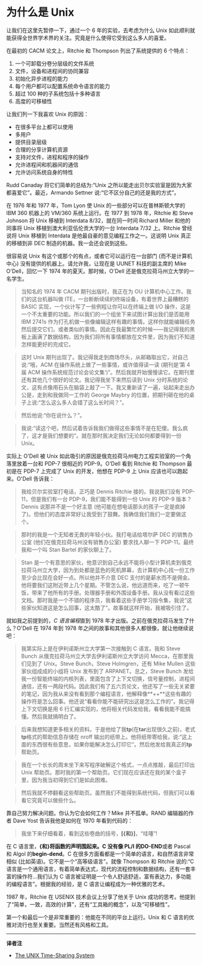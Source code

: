 # 为什么是 Unix

让我们在这里先暂停一下，通过一个 6 年的实验，去考虑为什么 Unix 如此顺利就能获得全世界学术界的关注。究竟是什么使得它受到这么多人的喜爱。

在最初的 CACM 论文上，Ritchie 和 Thompson 列出了系统提供的 6 个特点：

1. 一个可卸载分卷分层级的文件系统
2. 文件，设备和进程间的协同兼容
3. 初始化异步进程的能力
4. 每个用户都可以配置系统命令语言的能力
5. 超过 100 种的子系统包括十多种语言
6. 高度的可移植性

让我们列一下我喜欢 Unix 的原因：

* 在很多平台上都可以使用
* 多用户
* 提供目录层级
* 合理的分享计算机资源
* 支持对文件，进程和程序的操作
* 允许进程间和机器间的通信
* 允许访问系统自身的特性

Rudd Canaday 将它们简单的总结为:“Unix 之所以能走出贝尔实验室是因为大家都喜爱它”。最近，Armando Settner 说:“它不区分自己的还是我的方式”。

在 1976 年和 1977 年，Tom Lyon 使 Unix 的一些部分可以在普林斯顿大学的 IBM 360 机器上的 VM/360 系统上运行。在 1977 到 1978 年，Ritchie 和 Steve Johnson 将 Unix 移植到 Interdata 8/32，就在同一时间 Richard Miller 和他的同事将 Unix 移植到澳大利亚伍伦贡大学的一台 Interdata 7/32 上。Ritchie 曾经说将 Unix 移植到 Interdata 是他最自豪的意见编程工作之一。这说明 Unix 真正的移植到非 DEC 制造的机器。我一会还会说到这些。

很容易说 Unix 有这个或那个的有点，或者它可以运行在一台部门 (而不是计算机中心) 没有提供的机器上。请允许我，让现在是 UUNET 科技的副主席的 Mike O'Dell，回忆一下 1974 年的夏天。那时候，O'Dell 还是俄克拉荷马州立大学的一名学生。

> 当知名的 1974 年 CACM 期刊出版时，我正在为 OU 计算机中心工作。我们的这台机器叫做 ITE，一台断断续续的终端设备，有着世界上最糟糕的 BASIC 实现，一个伙计写了一些例程让你可以在终端上做 I/O 操作，这是一个不太重要的功能。所以我们的一个组坐下来试图计算出我们是否能用 IBM 2741s 作为打孔机做一些像编辑这样有趣的事情。这样你就能编辑任务然后提交它们，或者类似的事情。因此在我最繁忙的时候——我记得我的黑板上画满了数据结构，因为我们将所有事情都放在文件里，因为我们不知道怎样能更好的完成它。

> 这时 Unix 期刊出现了。我记得我走到商场尽头，从邮箱取出它，对自己说:“哦，ACM 在操作系统上做了一些事情，或许值得读一读 (期刊是‘第 4 届 ACM 操作系统规范讨论会论文集’)”。然后我就开始慢慢读它。在期刊里还有其他几个很好的论文。我记得我坐下来然后读到 Unix 分时系统的论文，这有点像用石头在脑袋上敲了一下。我又重新读了一遍，站起来走出办公是，走到和我做同一工作的 George Maybry 的位置，把期刊砸在他的桌子上说:“怎么这么多人会错了这么长时间？”。

> 然后他说:“你在说什么？”。

> 我说:“读这个吧，然后试着告诉我我们做得这些事情不是在犯傻。我么疯了，这才是我们想要的”。就在那时我决定我们无论如何都要得到一份 Unix。

实际上 O'Dell 被 Unix 如此吸引的原因是俄克拉荷马州电力工程实验室的一个角落里放着一台和 PDP-7 很相近的 PDP-9。O'Dell 看到 Ritchie 和 Thompson 最初是在 PDP-7 上完成了 Unix 的开发，他想在 PDP-9 上 Unix 应该也可以跑起来。O'Dell 告诉我：

> 我给贝尔实验室打电话，正巧是 Dennis Ritchie 接的。我说我们没有 PDP-11，但是我们有一台 PDP-9，我们能不能得到一份 Unix 的 PDP-9 版本？Dennis 说那并不是一个好主意 (他可能在想电话那头的孩子一定是疯掉了)。但他们的态度非常好让我受到了鼓舞。我确信我们我们一定要做这个。

> 那时的我是一个无知者无畏的年轻小伙。我打电话给塔尔萨 DEC 的销售办公室 (他们在俄克拉荷马州没有销售办公室) 要求找人聊一下 PDP-11。最终我和一个叫 Stan Bartel 的家伙聊上了。

> Stan 是一个有意思的家伙，他意识到自己永远不能将小型计算机卖到俄克拉荷马州立大学，因为到处都是蓝色的死机屏幕，去计算机中心找一份工作至少会比现在会好一点。所以他并不介意 DEC 支付的是薪水而不是佣金。他将要我们这附近带上几个星期。不管怎么说，他远道而来，吃了一顿午饭，带来了他所有的手册。处理器手册和外围设备手册。我从没有看过这些文档。那时我是一个不错的程序员，我看着这些手册学习指令集，我说“这些家伙知道这是怎么回事，这太酷了”。故事就这样开始，我被吸引住了。

就如我之前提到的，*C 语言编程*直到 1978 年才出版。之前在俄克拉荷马发生了什么？O'Dell 在 1974 年到 1978 年之间的故事和其他很多人都很像，就让他继续说吧：

> 我第实际上是在伊利诺斯州立大学第一次接触到 C 语言。我和 Steve Bunch 从俄克拉荷马州立大学去伊利诺斯州立大学访问 Mecca，在那里我们见到了 Unix。Steve Bunch，Steve Holmgren，还有 Mike Mullen 这些家伙组成成的小组将 Unix 发布到了 ARPANET。总之，Steve Bunch 发给我一份智能终端的内核列表，里面包含了上下文切换，信号量控制，进程间通信，还有一两段代码。因此我们有了五六页论文，他还写了一些无关紧要的笔记，因为我从来没有看到那个编程语言，他解释像**++**这些有趣的操作符是怎么回事。他还说“看看你能不能研究出这是怎么工作的”。我记得上下文切换是用 6 行汇编实现的，他将相关代码发给我，看看我能不能搞懂。然后我就搞明白了。

> 后来我想知道更多相关的资料。于是他给了我**tp**(在**tar**出现很久之前)，老式**tp**格式的帮助信息存储在 nroff 输出的纸带上。他将纸带寄给我，说:“这上面的东西很有些意思，如果你能解决怎么打印它”。然后他发给我真正的**tp**帮助页。

> 我在一个长长的周末坐下来写程序破解这个格式，一点点推敲，最后打印出 Unix 帮助页。那时我的第一个帮助页。它们现在应该还在我的某个盒子里，因为我当初得到它们是如此困难。

> 然后我就不停翻看这些帮助页。虽然我们不能得到系统代码，但我们可以看看它究竟可以做些什么。

靠自己努力解决问题。你认为它会如何工作？Mike 并不孤单。RAND 编辑器的作者 Dave Yost 告诉我他是如何在 1970 年看到代码的：

> 我坐下来仔细看着，看到这些卷曲的括号，**[{**和**}]**，“哇噻”!

在 C 语言里，**{**和**}**将函数的声明围起来。C 没有像 PL/I 的**DO-END**或者 Pascal 和 Algol 的**begin-dend**。C 在很多方面看都是一个简单的语言，和自然语言非常相似 (比如英语)。它不是一个“高等级语言”。就像 Thompson 和 Ritchie 说的:“C 语言是一个通用语言，有着简单表达式，现代的流程控制和数据结构，还有一套丰富的操作符...我们认为 C 语言被证明是一个令人舒适舒适，富有表达力，多功能的编程语言”。根据我的经验，是 C 语言让编程成为一种优雅的艺术。

1987 年，Ritchie 在 USENIX 技术会议上分享了他关于 Unix 成功的思考。他提到了“简单，一致，高效的计算”，还有“工具箱的概念”，以及“可移植性”。

第一个和最后一个是非常重要的：他能在不同的平台上运行。Unix 和 C 语言的优雅对流行也至关重要。当然还有风格和工具。



---
**译者注**

* [The UNIX Time-Sharing System](https://people.eecs.berkeley.edu/~brewer/cs262/unix.pdf)

